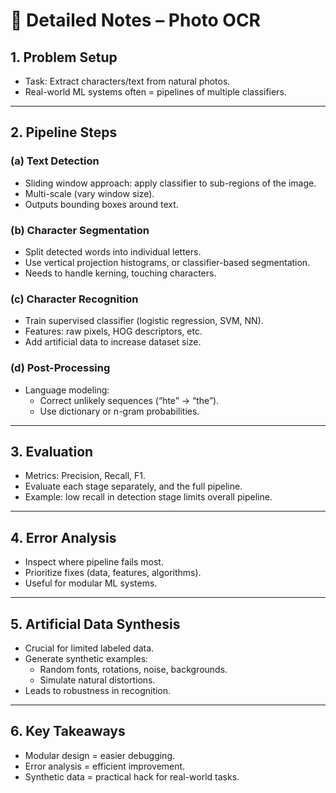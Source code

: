 # 📝 Detailed Notes – Photo OCR

## 1. Problem Setup
- Task: Extract characters/text from natural photos.  
- Real-world ML systems often = pipelines of multiple classifiers.  

---

## 2. Pipeline Steps
### (a) Text Detection
- Sliding window approach: apply classifier to sub-regions of the image.  
- Multi-scale (vary window size).  
- Outputs bounding boxes around text.

### (b) Character Segmentation
- Split detected words into individual letters.  
- Use vertical projection histograms, or classifier-based segmentation.  
- Needs to handle kerning, touching characters.

### (c) Character Recognition
- Train supervised classifier (logistic regression, SVM, NN).  
- Features: raw pixels, HOG descriptors, etc.  
- Add artificial data to increase dataset size.

### (d) Post-Processing
- Language modeling:  
  - Correct unlikely sequences (“hte” → “the”).  
  - Use dictionary or n-gram probabilities.  

---

## 3. Evaluation
- Metrics: Precision, Recall, F1.  
- Evaluate each stage separately, and the full pipeline.  
- Example: low recall in detection stage limits overall pipeline.  

---

## 4. Error Analysis
- Inspect where pipeline fails most.  
- Prioritize fixes (data, features, algorithms).  
- Useful for modular ML systems.

---

## 5. Artificial Data Synthesis
- Crucial for limited labeled data.  
- Generate synthetic examples:  
  - Random fonts, rotations, noise, backgrounds.  
  - Simulate natural distortions.  
- Leads to robustness in recognition.  

---

## 6. Key Takeaways
- Modular design = easier debugging.  
- Error analysis = efficient improvement.  
- Synthetic data = practical hack for real-world tasks.  
